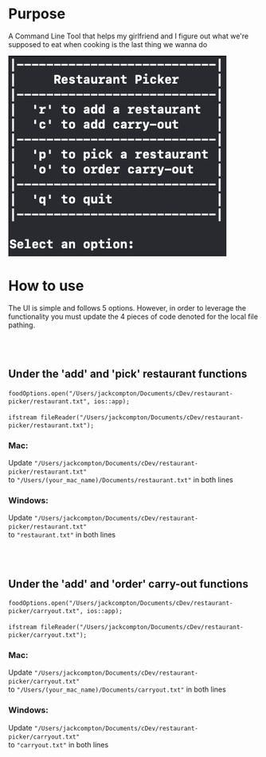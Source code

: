 # Purpose
A Command Line Tool that helps my girlfriend and I figure out what we're supposed to eat when cooking is the last thing we wanna do

![My Image](https://github.com/jackcompton94/restaurant-picker/blob/68843d649efa7553db675e22706aea2a9479220b/Screenshot%202023-01-09%20at%208.27.39%20PM.png)

# How to use
The UI is simple and follows 5 options. However, in order to leverage the functionality you must update the 4 pieces of code denoted for the local file pathing.

</br > 
</br > 

## Under the 'add' and 'pick' restaurant functions
```
foodOptions.open("/Users/jackcompton/Documents/cDev/restaurant-picker/restaurant.txt", ios::app);

ifstream fileReader("/Users/jackcompton/Documents/cDev/restaurant-picker/restaurant.txt");
```
### Mac:
Update `"/Users/jackcompton/Documents/cDev/restaurant-picker/restaurant.txt"` </br > 
to `"/Users/(your_mac_name)/Documents/restaurant.txt"` in both lines

### Windows:
Update `"/Users/jackcompton/Documents/cDev/restaurant-picker/restaurant.txt"` </br > 
to `"restaurant.txt"` in both lines

</br > 
</br > 

## Under the 'add' and 'order' carry-out functions
```
foodOptions.open("/Users/jackcompton/Documents/cDev/restaurant-picker/carryout.txt", ios::app);

ifstream fileReader("/Users/jackcompton/Documents/cDev/restaurant-picker/carryout.txt");
```
### Mac:
Update `"/Users/jackcompton/Documents/cDev/restaurant-picker/carryout.txt"` </br > 
to `"/Users/(your_mac_name)/Documents/carryout.txt"` in both lines

### Windows:
Update `"/Users/jackcompton/Documents/cDev/restaurant-picker/carryout.txt"` </br > 
to `"carryout.txt"` in both lines
